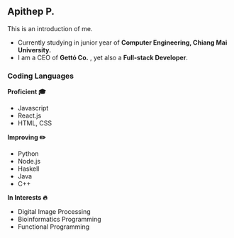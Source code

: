 ## Apithep P.
This is an introduction of me.

- Currently studying in junior year of **Computer Engineering, Chiang Mai University.**
- I am a CEO of **Gettó Co.** , yet also a **Full-stack Developer**.

### Coding Languages
**Proficient 🎓**
- Javascript
- React.js
- HTML, CSS


**Improving ✏️**
- Python
- Node.js
- Haskell
- Java
- C++

**In Interests 🔥**
- Digital Image Processing
- Bioinformatics Programming
- Functional Programming
